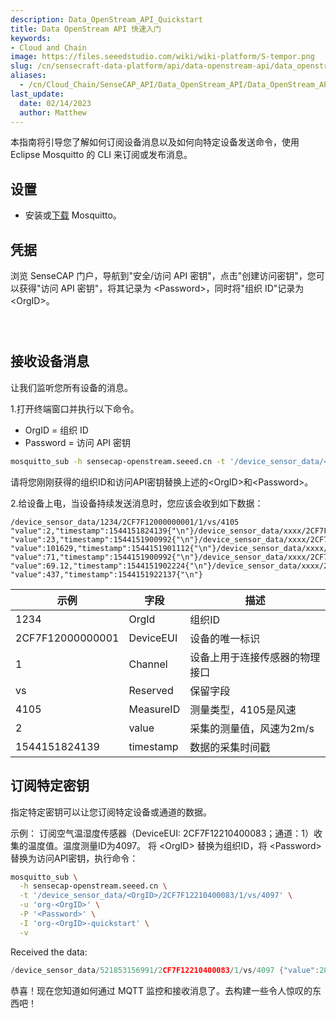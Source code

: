 ```yaml
---
description: Data_OpenStream_API_Quickstart
title: Data OpenStream API 快速入门
keywords:
- Cloud and Chain
image: https://files.seeedstudio.com/wiki/wiki-platform/S-tempor.png        
slug: /cn/sensecraft-data-platform/api/data-openstream-api/data_openstream_api_quickstart
aliases:
  - /cn/Cloud_Chain/SenseCAP_API/Data_OpenStream_API/Data_OpenStream_API_Quickstart
last_update:
  date: 02/14/2023
  author: Matthew
---
```


<div class="post-content">
<div class="summary">

本指南将引导您了解如何订阅设备消息以及如何向特定设备发送命令，使用 Eclipse Mosquitto 的 CLI 来订阅或发布消息。

</div>
<div id="toc"></div>
<h2 id="setup" class="clickable-header top-level-header">设置</h2>
<i class="icon-arrow-up back-to-top"></i>
<ul>
  <li>安装或<a href="https://mosquitto.org/download/">下载</a> Mosquitto。</li>
</ul>
<h2 id="credentials" class="clickable-header top-level-header">凭据</h2>
<i class="icon-arrow-up back-to-top"></i>浏览 SenseCAP 门户，导航到"安全/访问 API 密钥"，点击"创建访问密钥"，您可以获得"访问 API 密钥"，将其记录为 &lt;Password&gt;，同时将"组织 ID"记录为 &lt;OrgID&gt;。
<figure><img class="docimage" src="https://sensecap-docs.seeed.cc/images/open_api/access_key_en.png" alt="" /></figure>
<figure><img class="docimage" src="https://sensecap-docs.seeed.cc/images/open_api/access_key_en_2.png" alt="" /></figure>
<figure><img class="docimage" src="https://sensecap-docs.seeed.cc/images/open_api/access_key_en_3.png" alt="" /></figure>
<h2 id="receive-devices-messages" class="clickable-header top-level-header">接收设备消息</h2>
<i class="icon-arrow-up back-to-top"></i>让我们监听您所有设备的消息。

1.打开终端窗口并执行以下命令。
<ul>
  <li>OrgID = 组织 ID</li>
  <li>Password = 访问 API 密钥</li>
</ul>

```bash
mosquitto_sub -h sensecap-openstream.seeed.cn -t '/device_sensor_data/<OrgID>/+/+/+/+' -u 'org-<OrgID>' -P '<Password>' -I 'org-<OrgID>-quickstart' -v
```

请将您刚刚获得的组织ID和访问API密钥替换上述的&lt;OrgID&gt;和&lt;Password&gt;。

2.给设备上电，当设备持续发送消息时，您应该会收到如下数据：
<div className="language-ruby highlighter-rouge">
  <div className="highlight">
    <pre className="highlight"><code><span className="sr">/device_sensor_data/</span><span className="mi">1234</span><span className="o">/</span><span className="mi">2</span><span className="no">CF7F12000000001</span><span className="o">/</span><span className="mi">1</span><span className="o">/</span><span className="n">vs</span><span className="o">/</span><span className="mi">4105</span> <span className="p" /><span className="s2">"value"</span><span className="p">:</span><span className="mi">2</span><span className="p">,</span><span className="s2">"timestamp"</span><span className="p">:</span><span className="mi">1544151824139</span><span className="p" />{"\n"}<span className="sr">/device_sensor_data/xxxx</span><span className="o">/</span><span className="mi">2</span><span className="no">CF7F12XXXXXXXXX</span><span className="o">/</span><span className="mi">1</span><span className="o">/</span><span className="n">vs</span><span className="o">/</span><span className="mi">4097</span> <span className="p" /><span className="s2">"value"</span><span className="p">:</span><span className="mi">23</span><span className="p">,</span><span className="s2">"timestamp"</span><span className="p">:</span><span className="mi">1544151900992</span><span className="p" />{"\n"}<span className="sr">/device_sensor_data/xxxx</span><span className="o">/</span><span className="mi">2</span><span className="no">CF7F12XXXXXXXXX</span><span className="o">/</span><span className="mi">1</span><span className="o">/</span><span className="n">vs</span><span className="o">/</span><span className="mi">4101</span> <span className="p" /><span className="s2">"value"</span><span className="p">:</span><span className="mi">101629</span><span className="p">,</span><span className="s2">"timestamp"</span><span className="p">:</span><span className="mi">1544151901112</span><span className="p" />{"\n"}<span className="sr">/device_sensor_data/xxxx</span><span className="o">/</span><span className="mi">2</span><span className="no">CF7F12XXXXXXXXX</span><span className="o">/</span><span className="mi">1</span><span className="o">/</span><span className="n">vs</span><span className="o">/</span><span className="mi">4098</span> <span className="p" /><span className="s2">"value"</span><span className="p">:</span><span className="mi">71</span><span className="p">,</span><span className="s2">"timestamp"</span><span className="p">:</span><span className="mi">1544151900992</span><span className="p" />{"\n"}<span className="sr">/device_sensor_data/xxxx</span><span className="o">/</span><span className="mi">2</span><span className="no">CF7F12XXXXXXXXX</span><span className="o">/</span><span className="mi">1</span><span className="o">/</span><span className="n">vs</span><span className="o">/</span><span className="mi">4099</span> <span className="p" /><span className="s2">"value"</span><span className="p">:</span><span className="mf">69.12</span><span className="p">,</span><span className="s2">"timestamp"</span><span className="p">:</span><span className="mi">1544151902224</span><span className="p" />{"\n"}<span className="sr">/device_sensor_data/xxxx</span><span className="o">/</span><span className="mi">2</span><span className="no">CF7F12XXXXXXXXX</span><span className="o">/</span><span className="mi">1</span><span className="o">/</span><span className="n">vs</span><span className="o">/</span><span className="mi">4100</span> <span className="p" /><span className="s2">"value"</span><span className="p">:</span><span className="mi">437</span><span className="p">,</span><span className="s2">"timestamp"</span><span className="p">:</span><span className="mi">1544151922137</span><span className="p" />{"\n"}</code></pre>
  </div>
</div>

<table>
<thead>
<tr>
<th>示例</th>
<th>字段</th>
<th>描述</th>
</tr>
</thead>
<tbody>
<tr>
<td>1234</td>
<td>OrgId</td>
<td>组织ID</td>
</tr>
<tr>
<td>2CF7F12000000001</td>
<td>DeviceEUI</td>
<td>设备的唯一标识</td>
</tr>
<tr>
<td>1</td>
<td>Channel</td>
<td>设备上用于连接传感器的物理接口</td>
</tr>
<tr>
<td>vs</td>
<td>Reserved</td>
<td>保留字段</td>
</tr>
<tr>
<td>4105</td>
<td>MeasureID</td>
<td>测量类型，4105是风速</td>
</tr>
<tr>
<td>2</td>
<td>value</td>
<td>采集的测量值，风速为2m/s</td>
</tr>
<tr>
<td>1544151824139</td>
<td>timestamp</td>
<td>数据的采集时间戳</td>
</tr>
</tbody>
</table>

<h2 id="subscribe-a-specific-key" class="clickable-header top-level-header">订阅特定密钥</h2>
<i class="icon-arrow-up back-to-top"></i>指定特定密钥可以让您订阅特定设备或通道的数据。

示例：
订阅空气温湿度传感器（DeviceEUI: 2CF7F12210400083；通道：1）收集的温度值。温度测量ID为4097。
将 &lt;OrgID&gt; 替换为组织ID，将 &lt;Password&gt; 替换为访问API密钥，执行命令：

```bash
mosquitto_sub \
  -h sensecap-openstream.seeed.cn \
  -t '/device_sensor_data/<OrgID>/2CF7F12210400083/1/vs/4097' \
  -u 'org-<OrgID>' \
  -P '<Password>' \
  -I 'org-<OrgID>-quickstart' \
  -v
```

Received the data:

```cpp
/device_sensor_data/521853156991/2CF7F12210400083/1/vs/4097 {"value":28,"timestamp":1561373812474}
```

恭喜！现在您知道如何通过 MQTT 监控和接收消息了。去构建一些令人惊叹的东西吧！

</div>

